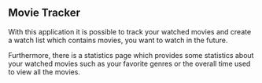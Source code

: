 ## Movie Tracker

With this application it is possible to track your watched movies and create a watch list
which contains movies, you want to watch in the future.

Furthermore, there is a statistics page which provides some statistics about your watched movies
such as your favorite genres or the overall time used to view all the
movies.